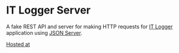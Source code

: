 # IT Logger Server

A fake REST API and server for making HTTP requests for [IT Logger](https://it-logger-react-redux.vercel.app/) application using [JSON Server](https://www.npmjs.com/package/json-server).

[Hosted at](https://it-logger-server-v1.herokuapp.com/)
